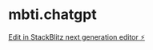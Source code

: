 # mbti.chatgpt

[Edit in StackBlitz next generation editor ⚡️](https://stackblitz.com/~/github.com/masayasusuzuki/mbti.chatgpt)